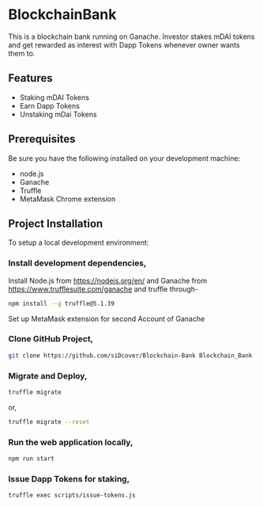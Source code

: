 # BlockchainBank

This is a blockchain bank running on Ganache.
Investor stakes mDAI tokens and get rewarded as interest with Dapp Tokens whenever owner wants them to. 

## Features

* Staking mDAI Tokens
* Earn Dapp Tokens
* Unstaking mDai Tokens 

## Prerequisites

Be sure you have the following installed on your development machine:

+ node.js
+ Ganache
+ Truffle
+ MetaMask Chrome extension

## Project Installation

To setup a local development environment:

### Install development dependencies,
Install Node.js from https://nodejs.org/en/ and Ganache from https://www.trufflesuite.com/ganache
and truffle through-
```bash
npm install --g truffle@5.1.39
```
Set up MetaMask extension for second Account of Ganache


### Clone GitHub Project,
```bash
git clone https://github.com/siDcover/Blockchain-Bank Blockchain_Bank
```

### Migrate and Deploy,
```bash
truffle migrate
```
or,
```bash
truffle migrate --reset
```

### Run the web application locally,
```bash
npm run start
```

### Issue Dapp Tokens for staking,
```bash
truffle exec scripts/issue-tokens.js
```
